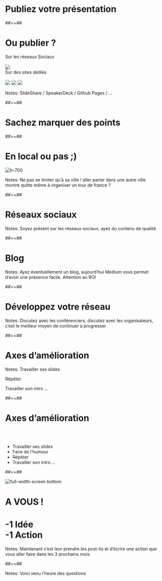 <!-- .slide: class="transition bottom mask" data-background="./assets/images/g3a864e7b0c_0_440.png"-->


# Publiez votre présentation


##==##


# Ou publier ?


<div class="flex-row">
    <div class="mid-size">
        <span>Sur les réseaux Sociaux</span><br><br>
        <img class="w-600" src="./assets/images/g3a864e7b0c_0_448.png">
    </div>
    <div class="mid-size">
        <span>Sur des sites dédiés</span>
        <br><br>
        <div class="flex-row">
            <img class="w-300" src="./assets/images/g3a864e7b0c_0_451.png">
            <img class="w-300" src="./assets/images/g3a864e7b0c_0_452.png">
            <img class="w-300" src="./assets/images/g3a864e7b0c_0_453.png">
        </div>
    </div>
</div>




Notes:
SlideShare / SpeakerDeck / Github Pages / ...




##==##

<!-- .slide: class="transition bottom" data-background="./assets/images/g3e3083f2f8_0_3.png"-->

# Sachez marquer des points



##==##



# En local ou pas ;)


![](./assets/images/g3e3083f2f8_0_8.png 'h-700') 
<!-- .element: class="full-center" -->

Notes:
Ne pas se limiter qu’à sa ville ! aller parler dans une autre ville montre quitte même à organiser un tour de france ?




##==##

<!-- .slide: class="transition bottom mask" data-background="./assets/images/g3e3083f2f8_0_16.png"-->

# Réseaux sociaux



Notes:
Soyez présent sur les réseaux sociaux, ayez du contenu de qualité




##==##

<!-- .slide: class="transition bottom mask" data-background="./assets/images/g3e3083f2f8_1_8.png"-->

# Blog


Notes:
Ayez éventuellement un blog, aujourd’hui Medium vous permet d’avoir une présence facile. Attention au ROI




##==##

<!-- .slide: class="transition top" data-background="./assets/images/g3e3083f2f8_3_0.png"-->

# Développez votre réseau


Notes:
Discutez avec les conférenciers, discutez avec les organisateurs, c’est le meilleur moyen de continuer à progresser




##==##

<!-- .slide: class="transition bottom" data-background="./assets/images/g3e3083f2f8_3_7.png" data-type-show="prez"-->

# Axes d’amélioration



Notes:
Travailler ses slides

Répéter

Travailler son intro ...



##==##

<!-- .slide: data-type-show="full" -->

# Axes d’amélioration

<br><br>

* Travailler ses slides
* Faire de l'humour
* Répéter
* Travailler son intro ...




##==##

<!-- .slide: data-background="#fcec00" class="a-vous"-->

![](./assets/images/g3d67955561_0_107.png 'full-width-screen bottom')


# A VOUS !
<!-- .element: class="top" -->

<h1 class="fragment bandeau block">-1 Idée<br>-1 Action<br>
</h1>


Notes:
Maintenant c’est leur prendre les post-its  et d’écrire une action que vous aller faire dans les 3 prochains mois




##==##

<!-- .slide: data-background="./assets/images/g3a864e7b0c_0_454.png"-->


Notes:
Voici venu l’heure des questions



